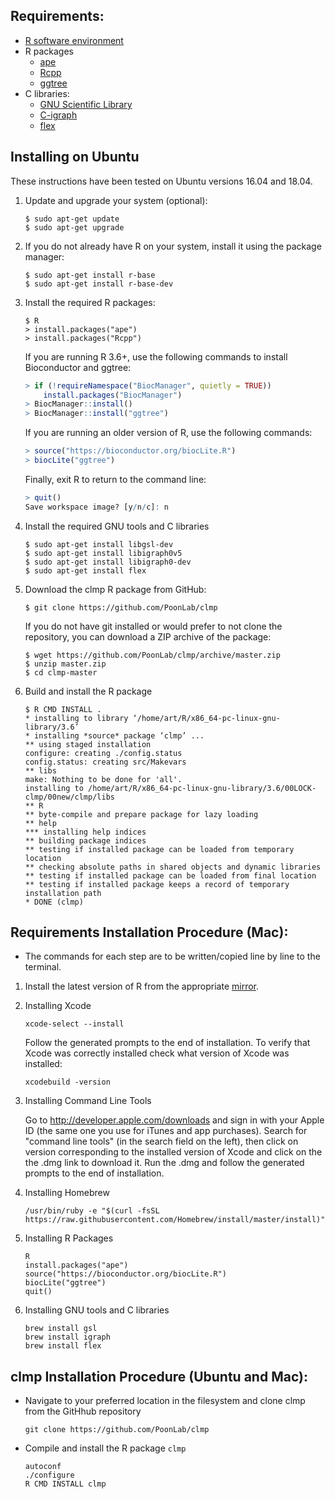 

## Requirements:

* [R software environment](https://cran.r-project.org/)
* R packages
  * [ape](http://ape-package.ird.fr/)
  * [Rcpp](https://cran.r-project.org/web/packages/Rcpp/index.html)
  * [ggtree](https://bioconductor.org/packages/release/bioc/html/ggtree.html)
* C libraries:
  * [GNU Scientific Library](https://www.gnu.org/software/gsl/)
  * [C-igraph](http://igraph.org/c/)
  * [flex](https://github.com/westes/flex)


## Installing on Ubuntu

These instructions have been tested on Ubuntu versions 16.04 and 18.04.

1. Update and upgrade your system (optional):
    ```console
    $ sudo apt-get update
    $ sudo apt-get upgrade
    ```
    
2. If you do not already have R on your system, install it using the package manager:
    ```
    $ sudo apt-get install r-base
    $ sudo apt-get install r-base-dev
    ```
    
3. Install the required R packages:
    ```console
    $ R
    > install.packages("ape")
    > install.packages("Rcpp")
    ```
    
    If you are running R 3.6+, use the following commands to install Bioconductor and ggtree:
    ```R
    > if (!requireNamespace("BiocManager", quietly = TRUE))
        install.packages("BiocManager")
    > BiocManager::install()
    > BiocManager::install("ggtree")
    ```
    If you are running an older version of R, use the following commands:
    ```R
    > source("https://bioconductor.org/biocLite.R")
    > biocLite("ggtree")
    ```
    Finally, exit R to return to the command line:
    ```R
    > quit()
    Save workspace image? [y/n/c]: n
    ```
    
4. Install the required GNU tools and C libraries
    ```console
    $ sudo apt-get install libgsl-dev
    $ sudo apt-get install libigraph0v5
    $ sudo apt-get install libigraph0-dev
    $ sudo apt-get install flex
    ```

5. Download the clmp R package from GitHub:
   ```
   $ git clone https://github.com/PoonLab/clmp
   ```
   If you do not have git installed or would prefer to not clone the repository, you can download a ZIP archive of the package:
   ```
   $ wget https://github.com/PoonLab/clmp/archive/master.zip
   $ unzip master.zip
   $ cd clmp-master
   ```
   
6. Build and install the R package
   ```console
   $ R CMD INSTALL .
   * installing to library ‘/home/art/R/x86_64-pc-linux-gnu-library/3.6’
   * installing *source* package ‘clmp’ ...
   ** using staged installation
   configure: creating ./config.status
   config.status: creating src/Makevars
   ** libs
   make: Nothing to be done for 'all'.
   installing to /home/art/R/x86_64-pc-linux-gnu-library/3.6/00LOCK-clmp/00new/clmp/libs
   ** R
   ** byte-compile and prepare package for lazy loading
   ** help
   *** installing help indices
   ** building package indices
   ** testing if installed package can be loaded from temporary location
   ** checking absolute paths in shared objects and dynamic libraries
   ** testing if installed package can be loaded from final location
   ** testing if installed package keeps a record of temporary installation path
   * DONE (clmp)
   ```

## Requirements Installation Procedure (Mac):

* The commands for each step are to be written/copied line by line to the terminal.

1. Install the latest version of R from the appropriate [mirror](https://cran.r-project.org/mirrors.html).
2. Installing Xcode
    ```
    xcode-select --install
    ```
   Follow the generated prompts to the end of installation. To verify that Xcode was correctly installed check what version of Xcode was installed:
    ```
    xcodebuild -version
    ```
3. Installing Command Line Tools

   Go to http://developer.apple.com/downloads and sign in with your Apple ID (the same one you use for iTunes and app
   purchases). Search for "command line tools" (in the search field on the left), then click on version corresponding to the
   installed version of Xcode and click on the the .dmg link to download it. Run the .dmg and follow the generated prompts
   to the end of installation.
4. Installing Homebrew
    ```
    /usr/bin/ruby -e "$(curl -fsSL https://raw.githubusercontent.com/Homebrew/install/master/install)"
    ```
5. Installing R Packages
    ```
    R
    install.packages("ape")
    source("https://bioconductor.org/biocLite.R")
    biocLite("ggtree")
    quit()
    ```
4. Installing GNU tools and C libraries
    ```
    brew install gsl
    brew install igraph
    brew install flex
    ```
    
## clmp Installation Procedure (Ubuntu and Mac):

* Navigate to your preferred location in the filesystem and clone clmp from the GitHhub repository
    ```
    git clone https://github.com/PoonLab/clmp
    ```
* Compile and install the R package `clmp`
    ```
    autoconf
    ./configure
    R CMD INSTALL clmp
    ```

